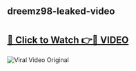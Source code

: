 ## dreemz98-leaked-video 

# <h2><a href="http://freeplayer.one?title=dreemz98-leaked-video&ref=21J">🔗 Click to Watch 👉🔴 VIDEO</a></h2>

<a href="http://freeplayer.one?title=dreemz98-leaked-video&ref=21J" rel="nofollow" data-target="animated-image.originalLink"><img src="https://i.ibb.co.com/xMMVF88/686577567.gif" alt="Viral Video Original" style="max-width: 100%; display: inline-block;" data-target="animated-image.originalImage"></a>

